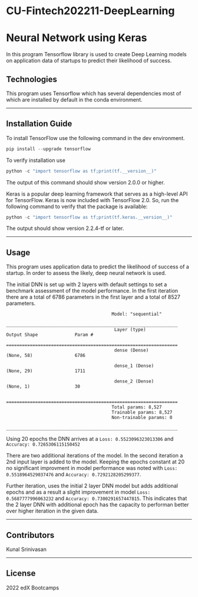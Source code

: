 # CU-Fintech202211-DeepLearning
# Neural Network using Keras

In this program Tensorflow library is used to create Deep Learning models on application data of startups to predict their likelihood of success.

## Technologies
This program uses Tensorflow which has several dependencies most of which are installed by default in the conda environment.

---
## Installation Guide

To install TensorFlow use the following command in the dev environment.

```python
pip install --upgrade tensorflow
```
To verify installation use

```python
python -c "import tensorflow as tf;print(tf.__version__)"
```

The output of this command should show version 2.0.0 or higher.

Keras is a popular deep learning framework that serves as a high-level API for TensorFlow. Keras is now included with TensorFlow 2.0. So, run the following command to verify that the package is available:

```python
python -c "import tensorflow as tf;print(tf.keras.__version__)"
```
The output should show version 2.2.4-tf or later.

---

## Usage

This program uses application data to predict the likelihood of success of a startup. In order to assess the likely, deep neural network is used.

The initial DNN is set up with 2 layers with default settings to set a benchmark assessment of the model performance. In the first iteration there are a total of 6786 parameters in the first layer and a total of 8527 parameters. 

```
                                        Model: "sequential"
                                        _________________________________________________________________
                                         Layer (type)                Output Shape              Param #   
                                        =================================================================
                                         dense (Dense)               (None, 58)                6786      

                                         dense_1 (Dense)             (None, 29)                1711      

                                         dense_2 (Dense)             (None, 1)                 30        

                                        =================================================================
                                        Total params: 8,527
                                        Trainable params: 8,527
                                        Non-trainable params: 0
                                        _________________________________________________________________
```

Using 20 epochs the DNN arrives at a `Loss: 0.5523096323013306` and `Accuracy: 0.7265306115150452`


There are two additional iterations of the model. In the second iteration a 2nd input layer is added to the model. Keeping the epochs constant at 20 no significant improvment in model performance was noted with `Loss: 0.5518964529037476` and `Accuracy: 0.7292128205299377`.

Further iteration, uses the initial 2 layer DNN model but adds additional epochs and as a result a slight improvement in model `Loss: 0.5687777996063232` and `Accuracy: 0.7300291657447815`. This indicates that the 2 layer DNN with additional epoch has the capacity to performan better over higher iteration in the given data.

---

## Contributors


Kunal Srinivasan

---

## License

2022 edX Bootcamps 